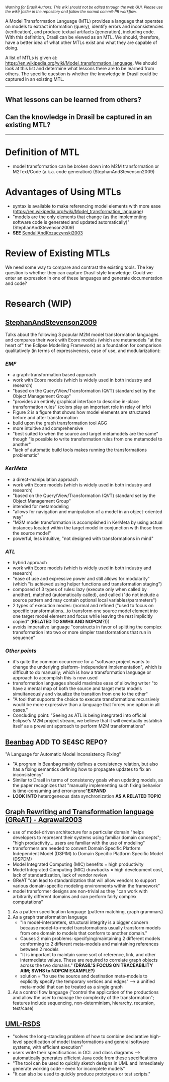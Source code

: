 <small><i>Warning for Drasil Authors: This wiki should not be edited through the web GUI. Please use the wiki/ folder in the repository and follow the normal commit-PR workflow.</i></small>

A Model Transformation Language (MTL) provides a language that operates on models to extract information (query), identify errors and inconsistencies (verification), and produce textual artifacts (generation), including code.
With this definition, Drasil can be viewed as an MTL.  We should, therefore, have a better idea of what other MTLs exist and what they are capable of doing.

A list of MTLs is given at:
https://en.wikipedia.org/wiki/Model_transformation_language.
We should look at this list and determine what lessons there are to be learned from others.
The specific question is whether the knowledge in Drasil could be captured in an existing MTL.

***

## What lessons can be learned from others?

## Can the knowledge in Drasil be captured in an existing MTL?

***

# Definition of MTL
* model transformation can be broken down into M2M transformation or M2Text/Code (a.k.a. code generation) (StephanAndStevenson2009)

# Advantages of Using MTLs
* syntax is available to make referencing model elements with more ease (https://en.wikipedia.org/wiki/Model_transformation_language)
* "models are the only elements that change (as the implementing software code is generated and updated automatically)" (StephanAndStevenson2009)
* **SEE** [SendallAndKozaczynski2003](https://gitlab.cas.mcmaster.ca/SEforSC/se4sc/blob/f207fda52604d92928a5535c466f24f0388c84da/SciCompAndSoftEngPapers/SendallAndKozaczynski2003.pdf)

# Review of Existing MTLs
We need some way to compare and contrast the existing tools.
The key question is whether they can capture Drasil style knowledge.
Could we enter an expression in one of these languages and generate documentation and code?

# Research (WIP)

## [StephanAndStevenson2009](https://gitlab.cas.mcmaster.ca/SEforSC/se4sc/blob/2f70a21d01b17288ab6b18f2ae1025d200d58d79/SciCompAndSoftEngPapers/StephanAndStevenson2009.pdf)
Talks about the following 3 popular M2M model transformation languages and compares their work with Ecore models (which are metamodels "at the heart of" the Eclipse Modelling Framework) as a foundation for comparison qualitatively (in terms of expressiveness, ease of use, and modularization):

### **_EMF_**
- a graph-transformation based approach
- work with Ecore models (which is widely used in both industry and research)
- "based on the Query/View/Transformation (QVT) standard set by the Object Management Group"
- "provides an entirely graphical interface to describe in-place transformation rules" (colors play an important role in relay of info)
- Figure 2 is a figure that shows how model elements are structured before and after transformation
- build upon the graph transformation tool AGG
- more intuitive and comprehensive
- "best suited to when the source and target metamodels are the same" though "is possible to write transformation
rules from one metamodel to another"
- "lack of automatic build tools makes running the transformations problematic"
### **_KerMeta_**
- a direct-manipulation approach
- work with Ecore models (which is widely used in both industry and research)
- "based on the Query/View/Transformation (QVT) standard set by the Object Management Group"
- intended for metamodeling
- "allows for navigation and manipulation of a model in an object-oriented way"
- "M2M model transformation is accomplished in KerMeta by using actual instances located within the target model in conjunction with those from the source model"
- powerful, less intuitive, "not designed with transformations in mind"
### _**ATL**_
- hybrid approach
- work with Ecore models (which is widely used in both industry and research)
- "ease of use and expressive power and still allows for modularity" (which "is achieved using helper functions and transformation staging")
- composed of 3 types of rules: lazy (execute only when called by another), matched (automatically called), and called ("do not include a source pattern and may contain optional local variables/parameters")
- 2 types of execution modes: (normal and refined ("used to focus on specific transformations...to transform one source model element into one target model element and focus while leaving the rest implicitly copied" (**RELATED TO SWHS AND NOPCM**?)))
- avoids imperative language "constructs in favor of splitting the complex transformation into two or more simpler transformations that run in sequence"

### _**Other points**_
- it's quite the common occurrence for a "software project wants to change the underlying platform-
independent implementation", which is difficult to do manually; which is how a transformation language or approach to accomplish this is now used
- transformation languages should maximize ease of allowing writer "to have a mental map of both the source and target meta models simultaneously and visualize the transition from one to the other"
- "A tool that supports the choice to execute transformations recursively would be more expressive than a language that forces one option in all cases."
- Concluding point: "Seeing as ATL is being integrated into official Eclipse's M2M project stream, we believe that it will eventually establish itself as a prevalent approach to perform M2M transformations"

## [Beanbag](http://sei.pku.edu.cn/~xiongyf04/papers/SES09.pdf) **ADD TO SE4SC REPO?**
"A Language for Automatic Model Inconsistency Fixing"
- "A program in Beanbag mainly defines a consistency relation, but also has a fixing semantics defining how to propagate updates to fix an inconsistency"
- Similar to Drasil in terms of consistency goals when updating models, as the paper recognizes that "manually implementing such fixing behavior is time-consuming and error-prone"**EXPAND**
- **LOOK INTO** heterogeneous data synchronization **AS A RELATED TOPIC**

## [Graph Rewriting and Transformation language (GReAT) - Agrawal2003](https://pdfs.semanticscholar.org/8acf/8cb63c4bb5a6d08475cdba8406ac57c620cb.pdf)
- use of model-driven architecture for a particular domain "helps developers to represent their systems using familiar domain concepts"; "high productivity... users are familiar with the use of modeling"
- transformers are needed to convert Domain Specific Platform Independent Model (DSPIM) to Domain Specific Platform Specific Model (DSPDM)
- Model Integrated Computing (MIC) benefits = high productivity
- Model Integrated Computing (MIC) drawbacks = high development cost, lack of standardization, lack of vendor review
- GReAT "can lead to standardization that will allow vendors to support various domain-specific modeling environments within the framework"
- model transformer designs are non-trivial as they "can work with arbitrarily different domains and can perform fairly complex computations"
1. As a pattern specification language (pattern matching, graph grammars)
2. As a graph transformation language 
    - "In model-interpreters, structural integrity is a bigger concern because model-to-model transformations usually transform models from one domain to models that conform to another domain."
    - Causes 2 main problems: specifying/maintaining 2 different models conforming to 2 different meta-models and maintaining references between 2 models
    - "It is important to maintain some sort of reference, link, and other intermediate values. These are required to correlate graph objects across the two domains." **(DRASIL'S FOCUS ON TRACEABILITY AIM; SWHS to NOPCM EXAMPLE?)**
    - solution = "to use the source and destination meta-models to explicitly specify the temporary vertices and edges" --> a unified meta-model that can be treated as a single graph
3. As a control flow language ("control the application of the productions and allow the user to manage the complexity of the transformation"; features include sequencing, non-determinism, hierarchy, recursion, test/case)

## [UML-RSDS](https://nms.kcl.ac.uk/kevin.lano/uml2web/) 
- "solves the long-standing problem of how to combine declarative high-level specification of model transformations and general software systems, with efficient execution"
- users write their specifications in OCL and class diagrams --> automatically generates efficient Java code from these specifications
- "The tool can be used to quickly sketch designs in UML and immediately generate working code - even for incomplete models"
- "It can also be used to quickly produce prototypes or test scripts."
